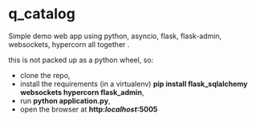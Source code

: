 # q_catalog
Simple demo web app using python, asyncio, flask, flask-admin, websockets, hypercorn all together .

this is not packed up as a python wheel, so:

* clone the repo, 
* install the requirements (in a virtualenv) **pip install flask_sqlalchemy websockets hypercorn flask_admin**,
* run **python application.py**, 
* open the browser at **http:*localhost*:5005**

